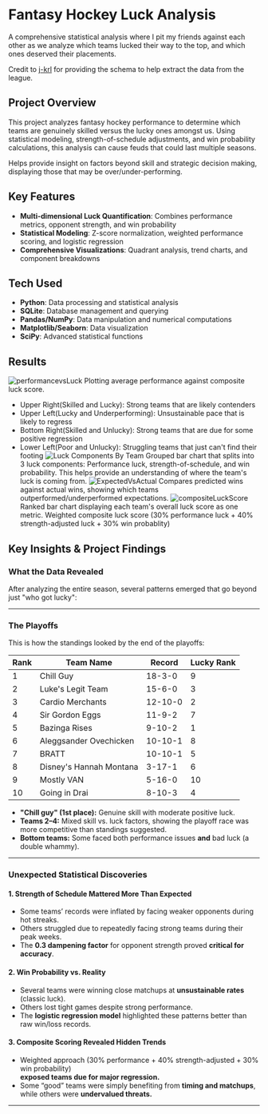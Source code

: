 # Fantasy Hockey Luck Analysis 

A comprehensive statistical analysis where I pit my friends against each other as we analyze which teams lucked their way to the top, and which ones deserved their placements.

Credit to [j-krl](https://github.com/j-krl/yfpy-nhl-sqlite?tab=readme-ov-file) for providing the schema to help extract the data from the league.

##  Project Overview

This project analyzes fantasy hockey performance to determine which teams are genuinely skilled versus the lucky ones amongst us. Using statistical modeling, strength-of-schedule adjustments, and win probability calculations, this analysis can cause feuds that could last multiple seasons.

Helps provide insight on factors beyond skill and strategic decision making, displaying those that may be over/under-performing.

##  Key Features

- **Multi-dimensional Luck Quantification**: Combines performance metrics, opponent strength, and win probability
- **Statistical Modeling**: Z-score normalization, weighted performance scoring, and logistic regression
- **Comprehensive Visualizations**: Quadrant analysis, trend charts, and component breakdowns

##  Tech Used

- **Python**: Data processing and statistical analysis
- **SQLite**: Database management and querying
- **Pandas/NumPy**: Data manipulation and numerical computations
- **Matplotlib/Seaborn**: Data visualization
- **SciPy**: Advanced statistical functions

##  Results

![performancevsLuck](https://github.com/user-attachments/assets/df46ab26-8207-48cf-8fb6-b1ec42839ade)
Plotting average performance against composite luck score. 
- Upper Right(Skilled and Lucky): Strong teams that are likely contenders
- Upper Left(Lucky and Underperforming): Unsustainable pace that is likely to regress
- Bottom Right(Skilled and Unlucky): Strong teams that are due for some positive regression
- Lower Left(Poor and Unlucky): Struggling teams that just can't find their footing
![Luck Components By Team](https://github.com/user-attachments/assets/1e4a9bd5-b4dd-4ecf-b081-2299365884cf)
Grouped bar chart that splits into 3 luck components: Performance luck, strength-of-schedule, and win probability. This helps provide an understanding of where the team's luck is coming from.
![ExpectedVsActual](https://github.com/user-attachments/assets/b18e4e2c-9c42-4406-b3b7-55d5727675da)
Compares predicted wins against actual wins, showing which teams outperformed/underperformed expectations.
![compositeLuckScore](https://github.com/user-attachments/assets/6ac362c5-33e6-4fbc-ae4c-63178ca5f418)
Ranked bar chart displaying each team's overall luck score as one metric. Weighted composite luck score (30% performance luck + 40% strength-adjusted luck + 30% win probablity)

##  Key Insights & Project Findings

### What the Data Revealed
After analyzing the entire season, several patterns emerged that go beyond just "who got lucky":

---

### **The Playoffs**

This is how the standings looked by the end of the playoffs:

| Rank | Team Name                  | Record   | Lucky Rank |
|------|----------------------------|----------|------------|
| 1    | Chill Guy                  | 18-3-0   | 9          |
| 2    | Luke's Legit Team          | 15-6-0   | 3          |
| 3    | Cardio Merchants           | 12-10-0  | 2          |
| 4    | Sir Gordon Eggs            | 11-9-2   | 7          |
| 5    | Bazinga Rises              | 9-10-2   | 1          |
| 6    | Aleggsander Ovechicken     | 10-10-1  | 8          |
| 7    | BRATT                      | 10-10-1  | 5          |
| 8    | Disney's Hannah Montana    | 3-17-1   | 6          |
| 9    | Mostly VAN                 | 5-16-0   | 10         |
| 10   | Going in Drai              | 8-10-3   | 4          |

- **"Chill guy" (1st place):** Genuine skill with moderate positive luck.
- **Teams 2–4:** Mixed skill vs. luck factors, showing the playoff race was more competitive than standings suggested.
- **Bottom teams:** Some faced both performance issues **and** bad luck (a double whammy).

---

### **Unexpected Statistical Discoveries**

#### **1. Strength of Schedule Mattered More Than Expected**
- Some teams’ records were inflated by facing weaker opponents during hot streaks.  
- Others struggled due to repeatedly facing strong teams during their peak weeks.  
- The **0.3 dampening factor** for opponent strength proved **critical for accuracy**.

#### **2. Win Probability vs. Reality**
- Several teams were winning close matchups at **unsustainable rates** (classic luck).  
- Others lost tight games despite strong performance.  
- The **logistic regression model** highlighted these patterns better than raw win/loss records.

#### **3. Composite Scoring Revealed Hidden Trends**
- Weighted approach (30% performance + 40% strength-adjusted + 30% win probability)  
  **exposed teams due for major regression.**  
- Some “good” teams were simply benefiting from **timing and matchups**,  
  while others were **undervalued threats.**

---
